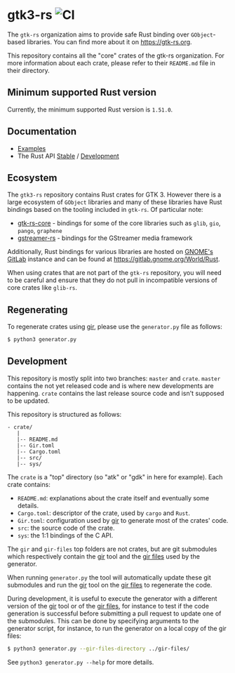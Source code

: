 # gtk3-rs ![CI](https://github.com/gtk-rs/gtk3-rs/workflows/CI/badge.svg)

The `gtk-rs` organization aims to provide safe Rust binding over `GObject`-based libraries.
You can find more about it on <https://gtk-rs.org>.

This repository contains all the "core" crates of the gtk-rs organization. For more
information about each crate, please refer to their `README.md` file in their directory.

## Minimum supported Rust version

Currently, the minimum supported Rust version is `1.51.0`.

## Documentation

- [Examples](examples)
- The Rust API [Stable](https://gtk-rs.org/gtk3-rs/stable/latest/docs/) / [Development](https://gtk-rs.org/gtk3-rs/git/docs/)

## Ecosystem

The `gtk3-rs` repository contains Rust crates for GTK 3. However there is a large ecosystem of `GObject` libraries and many of these
libraries have Rust bindings based on the tooling included in `gtk-rs`.
Of particular note:

* [gtk-rs-core](https://github.com/gtk-rs/gtk-rs-core) - bindings for some of the core libraries such as `glib`, `gio`, `pango`, `graphene`
* [gstreamer-rs](https://gitlab.freedesktop.org/gstreamer/gstreamer-rs) - bindings for the GStreamer media framework

Additionally, Rust bindings for various libraries are hosted on
[GNOME's GitLab](https://gitlab.gnome.org) instance and can be found at
<https://gitlab.gnome.org/World/Rust>.

When using crates that are not part of the `gtk-rs` repository, you will
need to be careful and ensure that they do not pull in incompatible versions of core
crates like `glib-rs`.

## Regenerating

To regenerate crates using [gir], please use the `generator.py`
file as follows:

```bash
$ python3 generator.py
```

## Development

This repository is mostly split into two branches: `master` and `crate`.
`master` contains the not yet released code and is where new developments
are happening. `crate` contains the last release source code and isn't supposed to
be updated.

This repository is structured as follows:

```text
- crate/
   |
   |-- README.md
   |-- Gir.toml
   |-- Cargo.toml
   |-- src/
   |-- sys/
```

The `crate` is a "top" directory (so "atk" or "gdk" in here for example).
Each crate contains:

 * `README.md`: explanations about the crate itself and eventually some details.
 * `Cargo.toml`: descriptor of the crate, used by `cargo` and `Rust`.
 * `Gir.toml`: configuration used by [gir] to generate most of the crates' code.
 * `src`: the source code of the crate.
 * `sys`: the 1:1 bindings of the C API.

The `gir` and `gir-files` top folders are not crates, but are git submodules
which respectively contain the [gir] tool and the [gir files] used by the generator.

When running `generator.py` the tool will automatically update these git
submodules and run the [gir] tool on the [gir files] to regenerate the code.

During development, it is useful to execute the generator with a different
version of the [gir] tool or of the [gir files], for instance to test if
the code generation is successful before submitting a pull request to update
one of the submodules. This can be done by specifying arguments to the
generator script, for instance, to run the generator on a local copy of the
gir files:

```bash
$ python3 generator.py --gir-files-directory ../gir-files/
```

See `python3 generator.py --help` for more details.


[gir]: https://github.com/gtk-rs/gir
[gir files]: https://github.com/gtk-rs/gir-files
